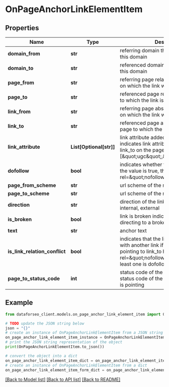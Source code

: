 # OnPageAnchorLinkElementItem


## Properties

Name | Type | Description | Notes
------------ | ------------- | ------------- | -------------
**domain_from** | **str** | referring domain the link was found on this domain | [optional] 
**domain_to** | **str** | referenced domain the link is pointing to this domain | [optional] 
**page_from** | **str** | referring page relative URL of the page on which the link was found | [optional] 
**page_to** | **str** | referenced page relative URL of the page to which the link is pointing | [optional] 
**link_from** | **str** | referring page absolute URL of the page on which the link was found | [optional] 
**link_to** | **str** | referenced page absolute URL of the page to which the link is pointing | [optional] 
**link_attribute** | **List[Optional[str]]** | link attribute added to external link indicates link attributes added to the link_to on the page_from example: [\&quot;ugc\&quot;,\&quot;noopener\&quot;] | [optional] 
**dofollow** | **bool** | indicates whether the link is dofollow if the value is true, the link doesn’t have a rel&#x3D;\&quot;nofollow\&quot; attribute | [optional] 
**page_from_scheme** | **str** | url scheme of the referring page | [optional] 
**page_to_scheme** | **str** | url scheme of the referenced page | [optional] 
**direction** | **str** | direction of the link possible values: internal, external | [optional] 
**is_broken** | **bool** | link is broken indicates whether a link is directing to a broken page or resource | [optional] 
**text** | **str** | anchor text | [optional] 
**is_link_relation_conflict** | **bool** | indicates that the link may have a conflict with another link if true, at least one link pointing to link_to has a rel&#x3D;\&quot;nofollow\&quot; attribute and at least one is dofollow | [optional] 
**page_to_status_code** | **int** | status code of the referenced page status code of the page to which the link is pointing | [optional] 

## Example

```python
from dataforseo_client.models.on_page_anchor_link_element_item import OnPageAnchorLinkElementItem

# TODO update the JSON string below
json = "{}"
# create an instance of OnPageAnchorLinkElementItem from a JSON string
on_page_anchor_link_element_item_instance = OnPageAnchorLinkElementItem.from_json(json)
# print the JSON string representation of the object
print(OnPageAnchorLinkElementItem.to_json())

# convert the object into a dict
on_page_anchor_link_element_item_dict = on_page_anchor_link_element_item_instance.to_dict()
# create an instance of OnPageAnchorLinkElementItem from a dict
on_page_anchor_link_element_item_form_dict = on_page_anchor_link_element_item.from_dict(on_page_anchor_link_element_item_dict)
```
[[Back to Model list]](../README.md#documentation-for-models) [[Back to API list]](../README.md#documentation-for-api-endpoints) [[Back to README]](../README.md)


